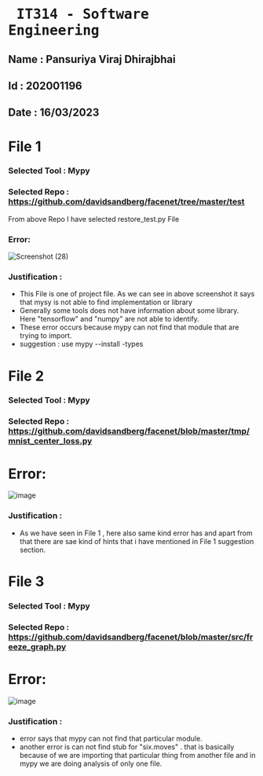 # <pre>     IT314 - Software Engineering    </pre> 

## Name : Pansuriya Viraj Dhirajbhai
## Id : 202001196
## Date : 16/03/2023

# File 1
### Selected Tool : Mypy
### Selected Repo : https://github.com/davidsandberg/facenet/tree/master/test
From above Repo I have selected restore_test.py File


### Error: 

![Screenshot (28)](https://user-images.githubusercontent.com/75216559/225573992-616518cc-1c20-47e4-a924-c439fed43c5f.png)


### Justification : 
* This File is one of project file. As we can see in above screenshot it says that mysy is not able to find implementation or library
* Generally some tools does not have information about some library. Here "tensorflow" and "numpy" are not able to identify.
* These error occurs because mypy can not find that module that are trying to import.
* suggestion : use mypy --install -types


# File 2

### Selected Tool : Mypy
### Selected Repo : https://github.com/davidsandberg/facenet/blob/master/tmp/mnist_center_loss.py

# Error:

![image](https://user-images.githubusercontent.com/75216559/225578160-07bf7b43-3ac1-4129-ba06-78cf8ee00069.png)

### Justification : 

* As we have seen in File 1 , here also same kind error has and apart from that there are sae kind of hints that i have mentioned in File 1 suggestion section.

# File 3

### Selected Tool : Mypy
### Selected Repo : https://github.com/davidsandberg/facenet/blob/master/src/freeze_graph.py


# Error:

![image](https://user-images.githubusercontent.com/75216559/225580629-7b4a56a3-4898-4459-ae7e-562d8ce29e3c.png)

### Justification : 

* error says that mypy can not find that particular module. 
* another error is can not find stub for "six.moves" . that is basically because of we are importing that particular thing from another file and in mypy we are doing analysis of only one file. 
